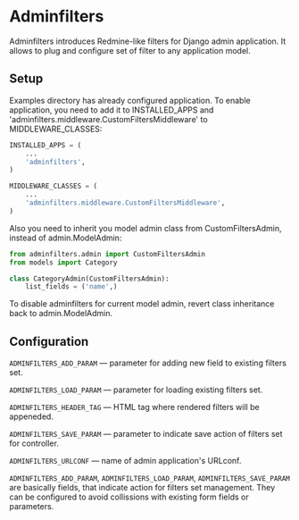 # Adminfilters

Adminfilters introduces Redmine-like filters for Django admin application. It allows to plug and configure set of filter to any application model.

## Setup

Examples directory has already configured application.
To enable application, you need to add it to INSTALLED_APPS and 'adminfilters.middleware.CustomFiltersMiddleware' to MIDDLEWARE_CLASSES:

```python
INSTALLED_APPS = (
    ...
    'adminfilters',
)
```

```python
MIDDLEWARE_CLASSES = (
    ...
    'adminfilters.middleware.CustomFiltersMiddleware',
)
```

Also you need to inherit you model admin class from CustomFiltersAdmin, instead of admin.ModelAdmin:

```python
from adminfilters.admin import CustomFiltersAdmin
from models import Category

class CategoryAdmin(CustomFiltersAdmin):
    list_fields = ('name',)
```

To disable adminfilters for current model admin, revert class inheritance back to admin.ModelAdmin.

## Configuration

`ADMINFILTERS_ADD_PARAM` — parameter for adding new field to existing filters set.

`ADMINFILTERS_LOAD_PARAM` — parameter for loading existing filters set.

`ADMINFILTERS_HEADER_TAG` — HTML tag where rendered filters will be appeneded.

`ADMINFILTERS_SAVE_PARAM` — parameter to indicate save action of filters set for controller.

`ADMINFILTERS_URLCONF` — name of admin application's URLconf.

`ADMINFILTERS_ADD_PARAM`, `ADMINFILTERS_LOAD_PARAM`, `ADMINFILTERS_SAVE_PARAM` are basically fields, that indicate action for filters set management.
They can be configured to avoid collissions with existing form fields or parameters.

